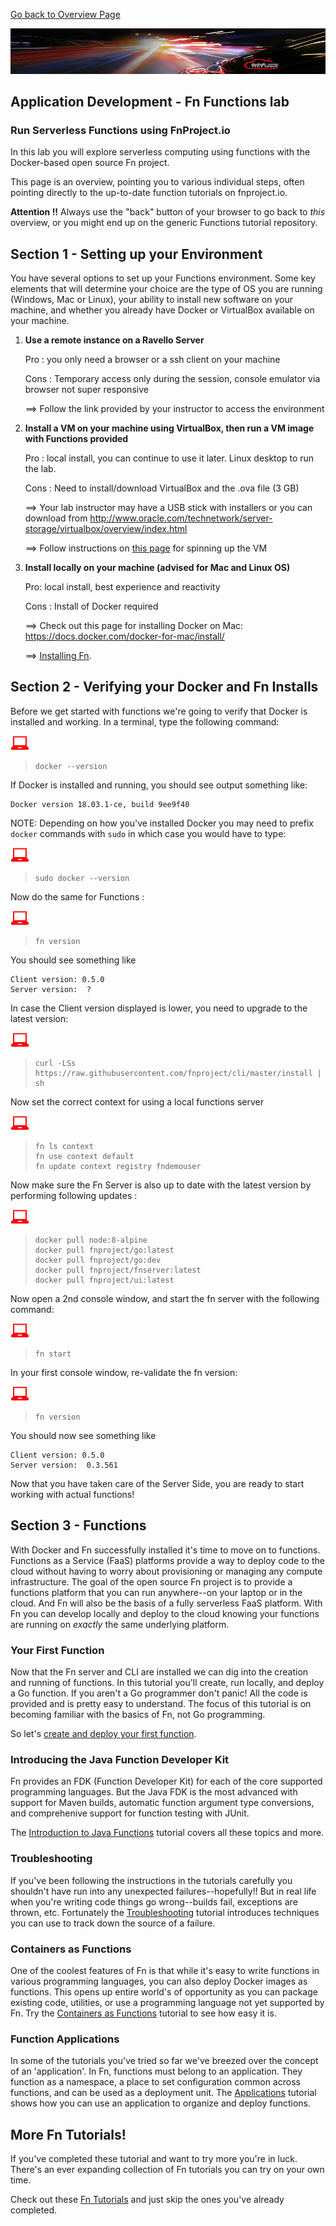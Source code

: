 [Go back to Overview Page](../AppDevInfra.md)

![](../../common/images/customer.logo2.png)
## Application Development - Fn Functions lab ##
### Run Serverless Functions using FnProject.io ###

In this lab you will explore serverless computing using functions with the
Docker-based open source Fn project.

This page is an overview, pointing you to various individual steps, often pointing directly to the up-to-date function tutorials on fnproject.io.

**Attention !!** Always use the "back" button of your browser to go back to *this* overview, or you might end up on the generic Functions tutorial repository.


## Section 1 - Setting up your Environment ##

You have several options to set up your Functions environment.  Some key elements that will determine your choice are the type of OS you are running (Windows, Mac or Linux), your ability to install new software on your machine, and whether you already have Docker or VirtualBox available on your machine.

1. **Use a remote instance on a Ravello Server**

    Pro : you only need a browser or a ssh client on your machine
    
    Cons : Temporary access only during the session, console emulator via browser not super responsive
    
    ==> Follow the link provided by your instructor to access the environment
  

2. **Install a VM on your machine using VirtualBox, then run a VM image with Functions provided**
  
    Pro : local install, you can continue to use it later.  Linux desktop to run the lab.
    
    Cons : Need to install/download VirtualBox and the .ova file (3 GB)
    
    ==> Your lab instructor may have a USB stick with installers or you can download from
http://www.oracle.com/technetwork/server-storage/virtualbox/overview/index.html

    ==> Follow instructions on [this page](vm.md) for spinning up the VM
 
 
 3. **Install locally on your machine (advised for Mac and Linux OS)**
  
    Pro: local install, best experience and reactivity

    Cons : Install of Docker required
    
    ==> Check out this page for installing Docker on Mac: https://docs.docker.com/docker-for-mac/install/

    ==> [Installing Fn](http://fnproject.io/tutorials/install).
    


## Section 2 - Verifying your Docker and Fn Installs

Before we get started with functions we're going to verify that Docker is
installed and working. In a terminal, type the following command:

![](images/userinput.png)
>```
> docker --version
>```

If Docker is installed and running, you should see output something like:

```
Docker version 18.03.1-ce, build 9ee9f40
```

NOTE: Depending on how you've installed Docker you may need to prefix `docker`
commands with `sudo` in which case you would have to type:

![](images/userinput.png)
>```
> sudo docker --version
>```

Now do the same for Functions :

![](images/userinput.png)
>```
> fn version
>```

You should see something like 

```
Client version: 0.5.0
Server version:  ?
```

In case the Client version displayed is lower, you need to upgrade to the latest version:

![](images/userinput.png)
>```
> curl -LSs https://raw.githubusercontent.com/fnproject/cli/master/install | sh
>```

Now set the correct context for using a local functions server

![](images/userinput.png)
>```
> fn ls context
> fn use context default
> fn update context registry fndemouser
>```

Now make sure the Fn Server is also up to date with the latest version by performing following updates :

![](images/userinput.png)
>```
> docker pull node:8-alpine
> docker pull fnproject/go:latest
> docker pull fnproject/go:dev
> docker pull fnproject/fnserver:latest
> docker pull fnproject/ui:latest
>```

Now open a 2nd console window, and start the fn server with the following command:

![](images/userinput.png)
>```
> fn start
>```

In your first console window, re-validate the fn version:

![](images/userinput.png)
>```
> fn version
>```

You should now see something like 

```
Client version: 0.5.0
Server version:  0.3.561
```

Now that you have taken care of the Server Side, you are ready to start working with actual functions!


## Section 3 - Functions

With Docker and Fn successfully installed it's time to move on to functions.
Functions as a Service (FaaS) platforms provide a way to deploy code to
the cloud without having to worry about provisioning or managing any compute
infrastructure. The goal of the open source Fn project is to provide a functions
platform that you can run anywhere--on your laptop or in the cloud. And Fn will
also be the basis of a fully serverless FaaS platform.  With Fn you can develop
locally and deploy to the cloud knowing your functions are running on *exactly*
the same underlying platform.

### Your First Function

Now that the Fn server and CLI are installed we can dig into the creation and
running of functions.  In this tutorial you'll create, run locally, and deploy
a Go function.  If you aren't a Go programmer don't panic! All the code is
provided and is pretty easy to understand.  The focus of this tutorial is on
becoming familiar with the basics of Fn, not Go programming.

So let's [create and deploy your first function](http://fnproject.io/tutorials/Introduction).

### Introducing the Java Function Developer Kit

Fn provides an FDK (Function Developer Kit) for each of the core supported
programming languages.  But the Java FDK is the most advanced with support for
Maven builds, automatic function argument type conversions, and comprehenive
support for function testing with JUnit.

The [Introduction to Java Functions](http://fnproject.io/tutorials/JavaFDKIntroduction)
tutorial covers all these topics and more.

### Troubleshooting

If you've been following the instructions in the tutorials carefully you
shouldn't have run into any unexpected failures--hopefully!!  But in real life
when you're writing code things go wrong--builds fail, exceptions are thrown,
etc.  Fortunately the [Troubleshooting](http://fnproject.io/tutorials/Troubleshooting)
tutorial introduces techniques you can use to track down the source of a
failure.

### Containers as Functions

One of the coolest features of Fn is that while it's easy to write functions
in various programming languages, you can also deploy Docker images as
functions. This opens up entire world's of opportunity as you can package
existing code, utilities, or use a programming language not yet supported by
Fn.  Try the [Containers as Functions](http://fnproject.io/tutorials/ContainerAsFunction/)
tutorial to see how easy it is.

### Function Applications

In some of the tutorials you've tried so far we've breezed over the concept
of an 'application'. In Fn, functions must belong to an application. They
function as a namespace, a place to set configuration common across functions,
and can be used as a deployment unit.  The
[Applications](http://fnproject.io/tutorials/Apps) tutorial shows how you can
use an application to organize and deploy functions.

## More Fn Tutorials!

If you've completed these tutorial and want to try
more you're in luck.  There's an ever expanding
collection of Fn tutorials you can try on your own time.

Check out these [Fn Tutorials](http://fnproject.io/tutorials) and just
skip the ones you've already completed.
